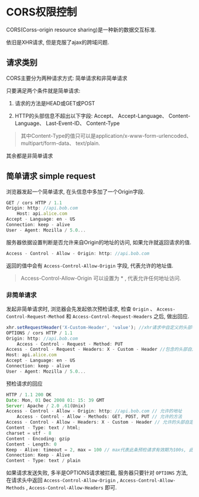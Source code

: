 <!--
Created: Mon Aug 26 2019 15:17:34 GMT+0800 (China Standard Time)
Modified: Mon Aug 26 2019 15:17:34 GMT+0800 (China Standard Time)
-->
# CORS权限控制

CORS(Corss-origin resource sharing)是一种新的数据交互标准. 

依旧是XHR请求, 但是克服了ajax的跨域问题. 

## 请求类别

CORS主要分为两种请求方式: 简单请求和非简单请求

只要满足两个条件就是简单请求: 

1. 请求的方法是HEAD或GET或POST

2. HTTP的头部信息不超出以下字段: Accept、 Accept-Language、 Content-Language、 Last-Event-ID、 Content-Type

> 其中Content-Type的值只可以是application/x-www-form-urlencoded、 multipart/form-data、 text/plain.

其余都是非简单请求

## 简单请求 simple request

浏览器发起一个简单请求, 在头信息中多加了一个Origin字段. 

``` js
GET / cors HTTP / 1.1
Origin: http: //api.bob.com
    Host: api.alice.com
Accept - Language: en - US
Connection: keep - alive
User - Agent: Mozilla / 5.0...
```

服务器依据设置判断是否允许来自Origin的地址的访问, 如果允许就返回请求的值. 

``` js
Access - Control - Allow - Origin: http: //api.bob.com
```

返回的值中会有 `Access-Control-Allow-Origin` 字段, 代表允许的地址值. 

> Access-Control-Allow-Origin 可以设置为 * , 代表允许任何地址访问. 

### 非简单请求

发起非简单请求时, 浏览器会先发起依次预检请求, 检查 `Origin` 、 `Access-Control-Request-Method` 和 `Access-Control-Request-Headers` 之后, 做出回应. 

``` js
xhr.setRequestHeader('X-Custom-Header', 'value'); //xhr请求中自定义的头部字段
OPTIONS / cors HTTP / 1.1
Origin: http: //api.bob.com
    Access - Control - Request - Method: PUT
Access - Control - Request - Headers: X - Custom - Header //包含的头部自定义字段
Host: api.alice.com
Accept - Language: en - US
Connection: keep - alive
User - Agent: Mozilla / 5.0...
```

预检请求的回应

``` js
HTTP / 1.1 200 OK
Date: Mon, 01 Dec 2008 01: 15: 39 GMT
Server: Apache / 2.0 .61(Unix)
Access - Control - Allow - Origin: http: //api.bob.com // 允许的地址
    Access - Control - Allow - Methods: GET, POST, PUT // 允许的方法
Access - Control - Allow - Headers: X - Custom - Header // 允许的头部自定义字段
Content - Type: text / html;
charset = utf - 8
Content - Encoding: gzip
Content - Length: 0
Keep - Alive: timeout = 2, max = 100 // max代表此条预检请求有效期为100s, 此期间内无需发起预检请求。 
Connection: Keep - Alive
Content - Type: text / plain
```

如果请求发送失败, 多半是OPTIONS请求被拦截, 服务器只要针对 `OPTIONS` 方法, 在请求头中返回 `Access-Control-Allow-Origin` , 
`Access-Control-Allow-Methods` , `Access-Control-Allow-Headers` 即可. 

